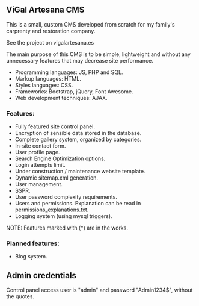 ## ViGal Artesana CMS
This is a small, custom CMS developed from scratch for my family's carprenty and restoration company.

See the project on vigalartesana.es

The main purpose of this CMS is to be simple, lightweight and without any unnecessary features that may decrease site performance.

- Programming languages: JS, PHP and SQL.
- Markup languages: HTML.
- Styles languages: CSS.
- Frameworks: Bootstrap, jQuery, Font Awesome.
- Web development techniques: AJAX.

### Features:
- Fully featured site control panel.
- Encryption of sensible data stored in the database.
- Complete gallery system, organized by categories.
- In-site contact form.
- User profile page.
- Search Engine Optimization options.
- Login attempts limit.
- Under construction / maintenance website template.
- Dynamic sitemap.xml generation.
- User management.
- SSPR.
- User password complexity requirements.
- Users and permissions. Explanation can be read in permissions_explanations.txt.
- Logging system (using mysql triggers).

NOTE: Features marked with (*) are in the works.

### Planned features:
- Blog system.

## Admin credentials

Control panel access user is "admin" and password "Admin1234$", without the quotes.